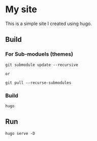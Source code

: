 # My site

This is a simple site I created using hugo.


## Build

### For Sub-moduels (themes)

	git submodule update --recursive

	or

	git pull --recurse-submodules

### Build

	hugo


## Run

	hugo serve -D

